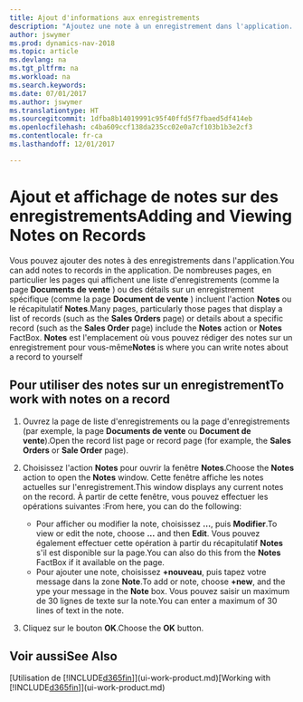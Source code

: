 ```yaml
---
title: Ajout d'informations aux enregistrements
description: "Ajoutez une note à un enregistrement dans l'application. Par exemple, si vous disposez d'informations supplémentaires sur un document de vente qui ne correspondent à aucun des champs de ce document de vente, vous pouvez rédiger une note."
author: jswymer
ms.prod: dynamics-nav-2018
ms.topic: article
ms.devlang: na
ms.tgt_pltfrm: na
ms.workload: na
ms.search.keywords: 
ms.date: 07/01/2017
ms.author: jswymer
ms.translationtype: HT
ms.sourcegitcommit: 1dfba8b14019991c95f40ffd5f7fbaed5df414eb
ms.openlocfilehash: c4ba609ccf138da235cc02e0a7cf103b1b3e2cf3
ms.contentlocale: fr-ca
ms.lasthandoff: 12/01/2017

---
```

# <a name="adding-and-viewing-notes-on-records"></a><span data-ttu-id="dcc4b-104">Ajout et affichage de notes sur des enregistrements</span><span class="sxs-lookup"><span data-stu-id="dcc4b-104">Adding and Viewing Notes on Records</span></span>
 <span data-ttu-id="dcc4b-105">Vous <!--OnPrem and your colleagues -->pouvez ajouter des notes à des enregistrements dans l'application.</span><span class="sxs-lookup"><span data-stu-id="dcc4b-105">You <!--OnPrem and your colleagues -->can add notes to records in the application.</span></span> <span data-ttu-id="dcc4b-106">De nombreuses pages, en particulier les pages qui affichent une liste d'enregistrements (comme la page **Documents de vente** ) ou des détails sur un enregistrement spécifique (comme la page **Document de vente** ) incluent l'action **Notes** ou le récapitulatif **Notes**.</span><span class="sxs-lookup"><span data-stu-id="dcc4b-106">Many pages, particularly those pages that display a list of records (such as the **Sales Orders** page) or details about a specific record (such as the **Sales Order** page) include the **Notes** action or **Notes** FactBox.</span></span> <span data-ttu-id="dcc4b-107">**Notes** est l'emplacement où vous pouvez rédiger des notes sur un enregistrement pour vous-même<!--OnPrem or others, and where you can view notes to you from others. For example, a note could be a general comment or processing instruction to your colleague, who can then respond to your note using their own **Notes**. Or, your colleague can add a note that gives you extra information about a sales order that is not covered by the information on the sales order. These notes and correspondences will follow the record as it is processed in the company.--></span><span class="sxs-lookup"><span data-stu-id="dcc4b-107">**Notes** is where you can write notes about a record to yourself<!--OnPrem or others, and where you can view notes to you from others. For example, a note could be a general comment or processing instruction to your colleague, who can then respond to your note using their own **Notes**. Or, your colleague can add a note that gives you extra information about a sales order that is not covered by the information on the sales order. These notes and correspondences will follow the record as it is processed in the company.--></span></span>

<!--OnPrem
> [!NOTE]  
>  You can only select one recipient of the note.-->  
  
## <a name="to-work-with-notes-on-a-record"></a><span data-ttu-id="dcc4b-108">Pour utiliser des notes sur un enregistrement</span><span class="sxs-lookup"><span data-stu-id="dcc4b-108">To work with notes on a record</span></span> 
  
1.  <span data-ttu-id="dcc4b-109">Ouvrez la page de liste d'enregistrements ou la page d'enregistrements (par exemple, la page **Documents de vente** ou **Document de vente**).</span><span class="sxs-lookup"><span data-stu-id="dcc4b-109">Open the record list page or record page (for example, the **Sales Orders** or **Sale Order** page).</span></span>  
  
    <!-- If **Notes** is not visible on the page, then you can customize the page to display the Notes FactBox. -->
  
2.  <span data-ttu-id="dcc4b-110">Choisissez l'action **Notes** pour ouvrir la fenêtre **Notes**.</span><span class="sxs-lookup"><span data-stu-id="dcc4b-110">Choose the **Notes** action to open the **Notes** window.</span></span> <span data-ttu-id="dcc4b-111">Cette fenêtre affiche les notes actuelles sur l'enregistrement.</span><span class="sxs-lookup"><span data-stu-id="dcc4b-111">This window displays any current notes on the record.</span></span> <span data-ttu-id="dcc4b-112">À partir de cette fenêtre, vous pouvez effectuer les opérations suivantes :</span><span class="sxs-lookup"><span data-stu-id="dcc4b-112">From here, you can do the following:</span></span>

    -   <span data-ttu-id="dcc4b-113">Pour afficher ou modifier la note, choisissez **…**, puis **Modifier**.</span><span class="sxs-lookup"><span data-stu-id="dcc4b-113">To view or edit the note, choose **...** and then **Edit**.</span></span> <span data-ttu-id="dcc4b-114">Vous pouvez également effectuer cette opération à partir du récapitulatif **Notes** s'il est disponible sur la page.</span><span class="sxs-lookup"><span data-stu-id="dcc4b-114">You can also do this from the **Notes** FactBox if it available on the page.</span></span>
    -   <span data-ttu-id="dcc4b-115">Pour ajouter une note, choisissez **+nouveau**, puis tapez votre message dans la zone **Note**.</span><span class="sxs-lookup"><span data-stu-id="dcc4b-115">To add or note, choose **+new**, and the ype your message in the **Note** box.</span></span> <span data-ttu-id="dcc4b-116">Vous pouvez saisir un maximum de 30 lignes de texte sur la note.</span><span class="sxs-lookup"><span data-stu-id="dcc4b-116">You can enter a maximum of 30 lines of text in the note.</span></span> 
  
<!-- 5.  In the **To** field, enter a user ID (your own or someone else’s) to indicate who the note is for.  
  
6.  Select the **Notify** field if you want to send a notification to the user in the **To** field. 
  
     If **Notify** is selected, the note will be sent as a notification to the user's **My Notifications** on the Role Center.  -->
  
3.  <span data-ttu-id="dcc4b-117">Cliquez sur le bouton **OK**.</span><span class="sxs-lookup"><span data-stu-id="dcc4b-117">Choose the **OK** button.</span></span>  

## <a name="see-also"></a><span data-ttu-id="dcc4b-118">Voir aussi</span><span class="sxs-lookup"><span data-stu-id="dcc4b-118">See Also</span></span>
<span data-ttu-id="dcc4b-119">[Utilisation de [!INCLUDE[d365fin](includes/d365fin_md.md)]](ui-work-product.md)</span><span class="sxs-lookup"><span data-stu-id="dcc4b-119">[Working with [!INCLUDE[d365fin](includes/d365fin_md.md)]](ui-work-product.md)</span></span>  
